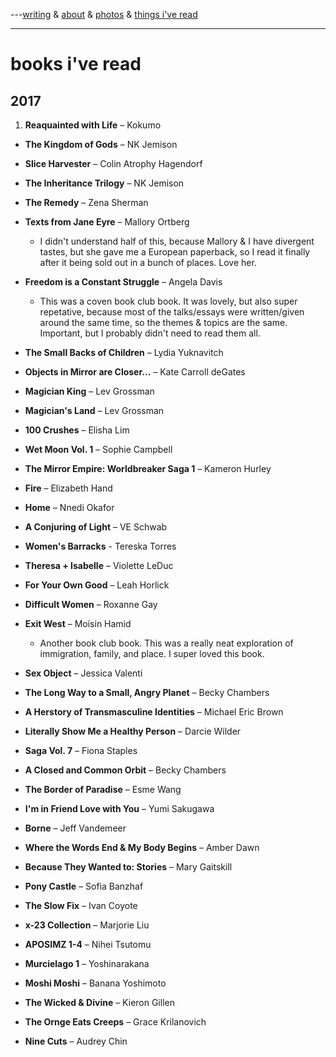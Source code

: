 ---[writing](index.md) & [about](about.md) & [photos](http://vsco.co/brookshelley/images/1) & [things i've read](books.md)

---

# books i've read

## 2017

1. **Reaquainted with Life** – Kokumo

- **The Kingdom of Gods** – NK Jemison

- **Slice Harvester** – Colin Atrophy Hagendorf

- **The Inheritance Trilogy** – NK Jemison

- **The Remedy** – Zena Sherman

- **Texts from Jane Eyre** – Mallory Ortberg
  - I didn't understand half of this, because Mallory & I have divergent tastes, but she gave me a European paperback, so I read it finally after it being sold out in a bunch of places. Love her.

- **Freedom is a Constant Struggle** – Angela Davis
  - This was a coven book club book. It was lovely, but also super repetative, because most of the talks/essays were written/given around the same time, so the themes & topics are the same. Important, but I probably didn't need to read them all.

- **The Small Backs of Children** – Lydia Yuknavitch

- **Objects in Mirror are Closer...** – Kate Carroll deGates

- **Magician King** – Lev Grossman

- **Magician's Land** – Lev Grossman

- **100 Crushes** – Elisha Lim

- **Wet Moon Vol. 1** – Sophie Campbell

- **The Mirror Empire: Worldbreaker Saga 1** – Kameron Hurley

- **Fire** – Elizabeth Hand

- **Home** – Nnedi Okafor

- **A Conjuring of Light** – VE Schwab

- **Women's Barracks** - Tereska Torres

- **Theresa + Isabelle** – Violette LeDuc

- **For Your Own Good** – Leah Horlick

- **Difficult Women** – Roxanne Gay

- **Exit West** – Moisin Hamid
  - Another book club book. This was a really neat exploration of immigration, family, and place. I super loved this book.

- **Sex Object** – Jessica Valenti

- **The Long Way to a Small, Angry Planet** – Becky Chambers

- **A Herstory of Transmasculine Identities** – Michael Eric Brown

- **Literally Show Me a Healthy Person** – Darcie Wilder

- **Saga Vol. 7** – Fiona Staples

- **A Closed and Common Orbit** – Becky Chambers

- **The Border of Paradise** – Esme Wang

- **I'm in Friend Love with You** – Yumi Sakugawa

- **Borne** – Jeff Vandemeer

- **Where the Words End & My Body Begins** – Amber Dawn

- **Because They Wanted to: Stories** – Mary Gaitskill

- **Pony Castle** – Sofia Banzhaf

- **The Slow Fix** – Ivan Coyote

- **x-23 Collection** – Marjorie Liu

- **APOSIMZ 1-4** – Nihei Tsutomu

- **Murcielago 1** – Yoshinarakana

- **Moshi Moshi** – Banana Yoshimoto

- **The Wicked & Divine** – Kieron Gillen

- **The Ornge Eats Creeps** – Grace Krilanovich

- **Nine Cuts** – Audrey Chin
